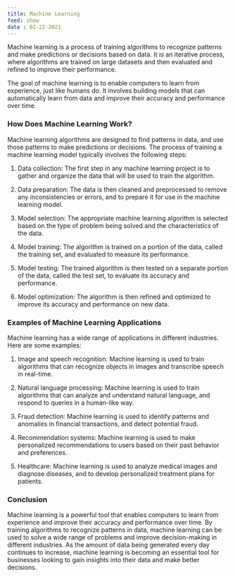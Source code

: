 ```yaml
---
title: Machine Learning
feed: show
date : 02-22-2021
---
```

Machine learning is a process of training algorithms to recognize patterns and make predictions or decisions based on data. It is an iterative process, where algorithms are trained on large datasets and then evaluated and refined to improve their performance.

The goal of machine learning is to enable computers to learn from experience, just like humans do. It involves building models that can automatically learn from data and improve their accuracy and performance over time.

### How Does Machine Learning Work?

Machine learning algorithms are designed to find patterns in data, and use those patterns to make predictions or decisions. The process of training a machine learning model typically involves the following steps:

1.  Data collection: The first step in any machine learning project is to gather and organize the data that will be used to train the algorithm.
    
2.  Data preparation: The data is then cleaned and preprocessed to remove any inconsistencies or errors, and to prepare it for use in the machine learning model.
    
3.  Model selection: The appropriate machine learning algorithm is selected based on the type of problem being solved and the characteristics of the data.
    
4.  Model training: The algorithm is trained on a portion of the data, called the training set, and evaluated to measure its performance.
    
5.  Model testing: The trained algorithm is then tested on a separate portion of the data, called the test set, to evaluate its accuracy and performance.
    
6.  Model optimization: The algorithm is then refined and optimized to improve its accuracy and performance on new data.
    

### Examples of Machine Learning Applications

Machine learning has a wide range of applications in different industries. Here are some examples:

1.  Image and speech recognition: Machine learning is used to train algorithms that can recognize objects in images and transcribe speech in real-time.
    
2.  Natural language processing: Machine learning is used to train algorithms that can analyze and understand natural language, and respond to queries in a human-like way.
    
3.  Fraud detection: Machine learning is used to identify patterns and anomalies in financial transactions, and detect potential fraud.
    
4.  Recommendation systems: Machine learning is used to make personalized recommendations to users based on their past behavior and preferences.
    
5.  Healthcare: Machine learning is used to analyze medical images and diagnose diseases, and to develop personalized treatment plans for patients.
    

### Conclusion

Machine learning is a powerful tool that enables computers to learn from experience and improve their accuracy and performance over time. By training algorithms to recognize patterns in data, machine learning can be used to solve a wide range of problems and improve decision-making in different industries. As the amount of data being generated every day continues to increase, machine learning is becoming an essential tool for businesses looking to gain insights into their data and make better decisions.